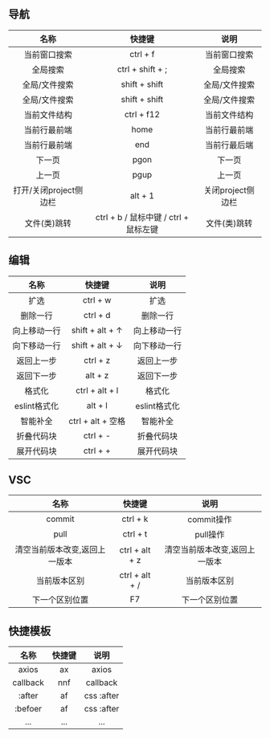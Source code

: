 ## 导航
|名称|快捷键|说明|
| :----: | :----: | :----: |
|当前窗口搜索|ctrl + f|当前窗口搜索|
|全局搜索|ctrl + shift + ;|全局搜索|
|全局/文件搜索|shift + shift|全局/文件搜索|
|全局/文件搜索|shift + shift|全局/文件搜索|
|当前文件结构|ctrl + f12|当前文件结构|
|当前行最前端|home|当前行最前端|
|当前行最前端|end|当前行最后端|
|下一页|pgon|下一页|
|上一页|pgup|上一页|
|打开/关闭project侧边栏|alt + 1|关闭project侧边栏|
|文件(类)跳转|ctrl + b / 鼠标中键 / ctrl + 鼠标左键|文件(类)跳转|

## 编辑
|名称|快捷键|说明|
| :----: | :----: | :----: |
|扩选|ctrl + w|扩选|
|删除一行|ctrl + d|删除一行|
|向上移动一行|shift + alt + ↑|向上移动一行|
|向下移动一行|shift + alt + ↓|向下移动一行|
|返回上一步|ctrl + z|返回上一步|
|返回下一步|alt + z|返回下一步|
|格式化|ctrl + alt + l|格式化|
|eslint格式化|alt + l|eslint格式化|
|智能补全|ctrl + alt + 空格|智能补全|
|折叠代码块|ctrl + -|折叠代码块|
|展开代码块|ctrl + +|展开代码块|


## VSC
|名称|快捷键|说明|
| :----: | :----: | :----: |
|commit|ctrl + k|commit操作|
|pull|ctrl + t|pull操作|
|清空当前版本改变,返回上一版本|ctrl + alt + z|清空当前版本改变,返回上一版本|
|当前版本区别|ctrl + alt + /|当前版本区别|
|下一个区别位置|F7|下一个区别位置|

## 快捷模板
|名称|快捷键|说明|
| :----: | :----: | :----: |
|axios|ax|axios|
|callback|nnf|callback|
|:after|af|css :after|
|:befoer|af|css :after|
|...|...|...|
